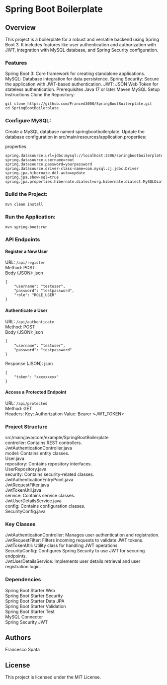 # Spring Boot Boilerplate
## Overview
This project is a boilerplate for a robust and versatile backend using Spring Boot 3. It includes features like user authentication and authorization with JWT, integration with MySQL database, and Spring Security configuration.

### Features
Spring Boot 3: Core framework for creating standalone applications.
MySQL: Database integration for data persistence.
Spring Security: Secure the application with JWT-based authentication.
JWT: JSON Web Token for stateless authentication.
Prerequisites
Java 17 or later
Maven
MySQL
Setup Instructions
Clone the Repository:

```
git clone https://github.com/Franced3000/SpringBootBoilerplate.git
cd SpringBootBoilerplate
```
### Configure MySQL:

Create a MySQL database named springbootboilerplate.
Update the database configuration in src/main/resources/application.properties:

properties
```
spring.datasource.url=jdbc:mysql://localhost:3306/springbootboilerplate
spring.datasource.username=root
spring.datasource.password=yourpassword
spring.datasource.driver-class-name=com.mysql.cj.jdbc.Driver
spring.jpa.hibernate.ddl-auto=update
spring.jpa.show-sql=true
spring.jpa.properties.hibernate.dialect=org.hibernate.dialect.MySQLDialect
```
### Build the Project:

```
mvn clean install
```
### Run the Application:

```
mvn spring-boot:run
```
### API Endpoints
#### Register a New User
URL: ```/api/register```\
Method: POST\
Body (JSON):
json
```
{
    "username": "testuser",
    "password": "testpassword",
    "role": "ROLE_USER"
}
```
#### Authenticate a User
URL: ```/api/authenticate```\
Method: POST\
Body (JSON):
json
```
{
    "username": "testuser",
    "password": "testpassword"
}
```
Response (JSON):
json
```
{
    "token": "xxxxxxxxx"
}
```
#### Access a Protected Endpoint
URL: ```/api/protected```\
Method: GET\
Headers:
Key: Authorization
Value: Bearer <JWT_TOKEN>
### Project Structure
src/main/java/com/example/SpringBootBoilerplate\
controller: Contains REST controllers.\
JwtAuthenticationController.java\
model: Contains entity classes.\
User.java\
repository: Contains repository interfaces.\
UserRepository.java\
security: Contains security-related classes.\
JwtAuthenticationEntryPoint.java\
JwtRequestFilter.java\
JwtTokenUtil.java\
service: Contains service classes.\
JwtUserDetailsService.java\
config: Contains configuration classes.\
SecurityConfig.java
### Key Classes
JwtAuthenticationController: Manages user authentication and registration.\
JwtRequestFilter: Filters incoming requests to validate JWT tokens.\
JwtTokenUtil: Utility class for handling JWT operations.\
SecurityConfig: Configures Spring Security to use JWT for securing endpoints.\
JwtUserDetailsService: Implements user details retrieval and user registration logic.
### Dependencies
Spring Boot Starter Web\
Spring Boot Starter Security\
Spring Boot Starter Data JPA\
Spring Boot Starter Validation\
Spring Boot Starter Test\
MySQL Connector\
Spring Security JWT
## Authors
Francesco Spata
## License
This project is licensed under the MIT License.

